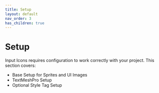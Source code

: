 ```yaml
---
title: Setup
layout: default
nav_order: 3
has_children: true
---
```


# Setup

Input Icons requires configuration to work correctly with your project. This section covers:

- Base Setup for Sprites and UI Images
- TextMeshPro Setup
- Optional Style Tag Setup
